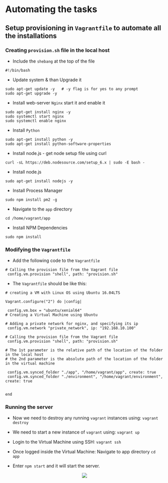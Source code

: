 # Automating the tasks

## Setup provisioning in `Vagrantfile` to automate all the installations

### Creating `provision.sh` file in the local host

- Include the `shebang` at the top of the file
```
#!/bin/bash
```

- Update system & than Upgrade it
```
sudo apt-get update -y   # -y flag is for yes to any prompt
sudo apt-get upgrade -y
```

- Install web-server `Nginx` start it and enable it
```
sudo apt-get install nginx -y
sudo systemctl start nginx
sudo systemctl enable nginx
```

- Install `Python`
```
sudo apt-get install python -y
sudo apt-get install python-software-properties
```

- Install node.js - get node setup file using curl
```
curl -sL https://deb.nodesource.com/setup_6.x | sudo -E bash -
```

- Install node.js
```
sudo apt-get install nodejs -y
```

- Install Process Manager
```
sudo npm install pm2 -g
```

- Navigate to the `app` directory
```
cd /home/vagrant/app
```

- Install NPM Dependencies
```
sudo npm install
```

### Modifying the `Vagrantfile`

- Add the following code to the `Vagrantfile`
```
# Calling the provision file from the Vagrant file
 config.vm.provision "shell", path: "provision.sh"
```
- The `Vagrantfile` should be like this:

```
# creating a VM with Linux OS using Ubuntu 16.04LTS

Vagrant.configure("2") do |config|

 config.vm.box = "ubuntu/xenial64"
# Creating a Virtual Machine using Ubuntu 

# Adding a private network for nginx, and specifying its ip
 config.vm.network "private_network", ip: "192.168.10.100"

# Calling the provision file from the Vagrant file
 config.vm.provision "shell", path: "provision.sh"
  
# The 1st parameter is the relative path of the location of the folder in the local host
# the 2nd parameter is the absolute path of the location of the folder in the virtual machine

 config.vm.synced_folder "./app", "/home/vagrant/app", create: true
 config.vm.synced_folder "./environment", "/home/vagrant/environment", create: true 

 
end
```

### Running the server

- Now we need to destroy any running `vagrant` instances using: `vagrant destroy`

- We need to start a new instance of `vagrant` using: `vagrant up`

- Login to the Virtual Machine using SSH: `vagrant ssh`

- Once logged inside the Virtual Machine: Navigate to app directory `cd app`

- Enter `npm start` and it will start the server.

<p align="center">
  <img src="https://user-images.githubusercontent.com/110366380/196752741-a6795e63-bb63-4baa-bc38-15567f361d85.png">
</p>   
                                                                                                                   
